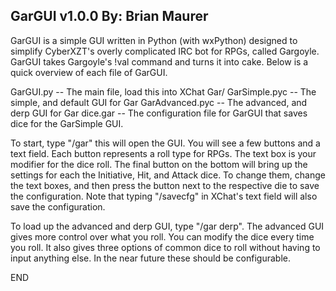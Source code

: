 GarGUI v1.0.0
By: Brian Maurer
----------------

GarGUI is a simple GUI written in Python (with wxPython) designed to simplify CyberXZT's overly complicated IRC bot for RPGs, called Gargoyle.  GarGUI takes Gargoyle's !val command and turns it into cake.
Below is a quick overview of each file of GarGUI.

GarGUI.py  --  The main file, load this into XChat
Gar/
    GarSimple.pyc  --  The simple, and default GUI for Gar
    GarAdvanced.pyc  --  The advanced, and derp GUI for Gar
    dice.gar  --  The configuration file for GarGUI that saves dice for the GarSimple GUI.
    
    
To start, type "/gar" this will open the GUI.
You will see a few buttons and a text field.  Each button represents a roll type for RPGs.  The text box is your modifier for the dice roll.  The final button on the bottom will bring up the settings for each the Initiative, Hit, and Attack dice.  To change them, change the text boxes, and then press the button next to the respective die to save the configuration.
Note that typing "/savecfg" in XChat's text field will also save the configuration.

To load up the advanced and derp GUI, type "/gar derp".
The advanced GUI gives more control over what you roll.  You can modify the dice every time you roll.  It also gives three options of common dice to roll without having to input anything else. In the near future these should be configurable.

END